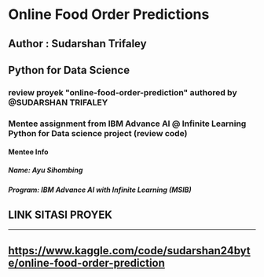 # Online Food Order Predictions
## Author : Sudarshan Trifaley
## Python for Data Science
### review proyek "online-food-order-prediction" authored by @SUDARSHAN TRIFALEY
### Mentee assignment from IBM Advance Al @ Infinite Learning Python for Data science project (review code)
#### Mentee Info
##### Name: Ayu Sihombing
##### Program: IBM Advance AI with Infinite Learning (MSIB)
## LINK SITASI PROYEK
---
https://www.kaggle.com/code/sudarshan24byte/online-food-order-prediction
---
